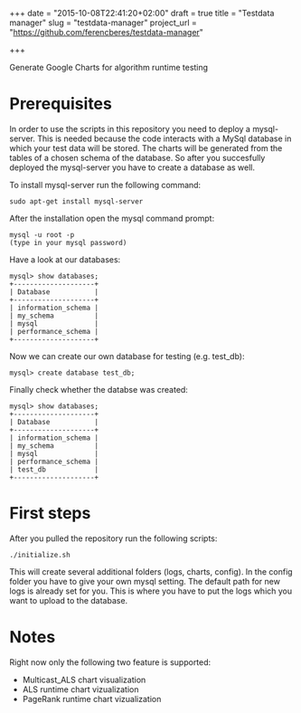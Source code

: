 +++
date = "2015-10-08T22:41:20+02:00"
draft = true
title = "Testdata manager"
slug = "testdata-manager"
project_url = "https://github.com/ferencberes/testdata-manager"

+++

Generate Google Charts for algorithm runtime testing <!--more-->

# Prerequisites

In order to use the scripts in this repository you need to deploy a mysql-server. This is needed because the code interacts with a MySql database
in which your test data will be stored. The charts will be generated from the tables of a chosen schema of the database. So after you succesfully deployed the mysql-server you have to create a database as well.

To install mysql-server run the following command:

```batch
sudo apt-get install mysql-server
```

After the installation open the mysql command prompt:
```batch
mysql -u root -p
(type in your mysql password)
```

Have a look at our databases:
```batch
mysql> show databases;
+--------------------+
| Database           |
+--------------------+
| information_schema |
| my_schema          |
| mysql              |
| performance_schema |
+--------------------+
```

Now we can create our own database for testing (e.g. test_db):
```batch
mysql> create database test_db;
```

Finally check whether the databse was created:
```batch
mysql> show databases;
+--------------------+
| Database           |
+--------------------+
| information_schema |
| my_schema          |
| mysql              |
| performance_schema |
| test_db            |
+--------------------+
```

# First steps

After you pulled the repository run the following scripts:

```batch
./initialize.sh
```

This will create several additional folders (logs, charts, config). In the config folder you have to give your own mysql setting.
The default path for new logs is already set for you. This is where you have to put the logs which you want to upload to the database.

# Notes

Right now only the following two feature is supported:

 * Multicast_ALS chart visualization
 * ALS runtime chart vizualization
 * PageRank runtime chart vizualization

